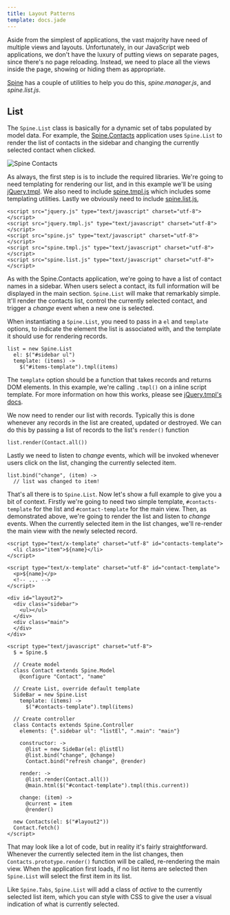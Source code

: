 ```yaml
---
title: Layout Patterns 
template: docs.jade
---
```

Aside from the simplest of applications, the vast majority have need of multiple views and layouts. Unfortunately, in our JavaScript web applications, we don't have the luxury of putting views on separate pages, since there's no page reloading. Instead, we need to place all the views inside the page, showing or hiding them as appropriate. 

[Spine](http://spine.github.com/spine) has a couple of utilities to help you do this, *spine.manager.js*, and *spine.list.js*.


## List

The `Spine.List` class is basically for a dynamic set of tabs populated by model data. For example, the [Spine.Contacts](https://github.com/maccman/spine.contacts) application uses `Spine.List` to render the list of contacts in the sidebar and changing the currently selected contact when clicked.

![Spine Contacts](https://lh5.googleusercontent.com/_IH1OempnqUc/TZpgYfnlUBI/AAAAAAAABKg/UYLhdmoc15o/s500/contacts.png)

As always, the first step is is to include the required libraries. We're going to need templating for rendering our list, and in this example we'll be using [jQuery.tmpl](https://github.com/jquery/jquery-tmpl). We also need to include [spine.tmpl.js](https://github.com/spine/spine/raw/master/lib/spine.tmpl.js) which includes some templating utilities. Lastly we obviously need to include [spine.list.js](https://github.com/spine/spine/raw/master/lib/spine.list.js),

    <script src="jquery.js" type="text/javascript" charset="utf-8"></script>
    <script src="jquery.tmpl.js" type="text/javascript" charset="utf-8"></script>
    <script src="spine.js" type="text/javascript" charset="utf-8"></script>
    <script src="spine.tmpl.js" type="text/javascript" charset="utf-8"></script>
    <script src="spine.list.js" type="text/javascript" charset="utf-8"></script>

As with the Spine.Contacts application, we're going to have a list of contact names in a sidebar. When users select a contact, its full information will be displayed in the main section. `Spine.List` will make that remarkably simple. It'll render the contacts list, control the currently selected contact, and trigger a *change* event when a new one is selected.

When instantiating a `Spine.List`, you need to pass in a `el` and `template` options, to indicate the element the list is associated with, and the template it should use for rendering records.

    list = new Spine.List
      el: $("#sidebar ul")
      template: (items) ->
        $("#items-template").tmpl(items)
    
The `template` option should be a function that takes records and returns DOM elements. In this example, we're calling `.tmpl()` on a inline script template. For more information on how this works, please see [jQuery.tmpl's docs](http://api.jquery.com/jquery.tmpl). 

We now need to render our list with records. Typically this is done whenever any records in the list are created, updated or destroyed. We can do this by passing a list of records to the list's `render()` function

    list.render(Contact.all())

Lastly we need to listen to *change* events, which will be invoked whenever users click on the list, changing the currently selected item.

    list.bind("change", (item) ->
      // list was changed to item!
    
That's all there is to `Spine.List`. Now let's show a full example to give you a bit of context. Firstly we're going to need two simple template, `#contacts-template` for the list and `#contact-template` for the main view. Then, as demonstrated above, we're going to render the list and listen to *change* events. When the currently selected item in the list changes, we'll re-render the main view with the newly selected record.

    <script type="text/x-template" charset="utf-8" id="contacts-template">
      <li class="item">${name}</li>
    </script>
    
    <script type="text/x-template" charset="utf-8" id="contact-template">
      <p>${name}</p>
      <!-- ... -->
    </script>

    <div id="layout2">
      <div class="sidebar">
        <ul></ul>
      </div>
      <div class="main">
      </div>
    </div>

    <script type="text/javascript" charset="utf-8">
      $ = Spine.$
      
      // Create model
      class Contact extends Spine.Model
        @configure "Contact", "name"
      
      // Create List, override default template
      SideBar = new Spine.List
        template: (items) ->
          $("#contacts-template").tmpl(items)
  
      // Create controller
      class Contacts extends Spine.Controller
        elements: {".sidebar ul": "listEl", ".main": "main"}
    
        constructor: ->
          @list = new SideBar(el: @listEl)
          @list.bind("change", @change)
          Contact.bind("refresh change", @render)

        render: ->
          @list.render(Contact.all())
          @main.html($("#contact-template").tmpl(this.current))
    
        change: (item) ->
          @current = item
          @render()
  
      new Contacts(el: $("#layout2"))
      Contact.fetch()
    </script>
    
That may look like a lot of code, but in reality it's fairly straightforward. Whenever the currently selected item in the list changes, then `Contacts.prototype.render()` function will be called, re-rendering the main view. When the application first loads, if no list items are selected then `Spine.List` will select the first item in its list. 

Like `Spine.Tabs`, `Spine.List` will add a class of *active* to the currently selected list item, which you can style with CSS to give the user a visual indication of what is currently selected.
